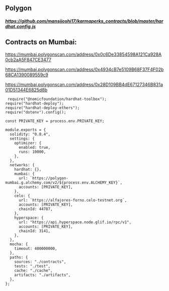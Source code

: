 ## Polygon

##### https://github.com/mansijoshi17/karmaperks_contracts/blob/master/hardhat.config.js

## Contracts on Mumbai:

https://mumbai.polygonscan.com/address/0x0c6De33854598A121Ca928A0cb2aA5F847CE3477

https://mumbai.polygonscan.com/address/0x4934cB7e5109B68F37F4F02b68CA1390089559c9

https://mumbai.polygonscan.com/address/0x28D109BB4dE67127346B831a01D51344E6825d8b

```
 require("@nomicfoundation/hardhat-toolbox");
require("hardhat-deploy");
require("hardhat-deploy-ethers");
require("dotenv").config();

const PRIVATE_KEY = process.env.PRIVATE_KEY;

module.exports = {
  solidity: "0.8.4",
  settings: {
    optimizer: {
      enabled: true,
      runs: 10000,
    },
  },
  networks: {
    hardhat: {},
    mumbai: {
      url: `https://polygon-mumbai.g.alchemy.com/v2/${process.env.ALCHEMY_KEY}`,
      accounts: [PRIVATE_KEY],
    },
    celo: {
      url: `https://alfajores-forno.celo-testnet.org`,
      accounts: [PRIVATE_KEY],
      chainId: 44787,
    },
    hyperspace: {
      url: "https://api.hyperspace.node.glif.io/rpc/v1",
      accounts: [PRIVATE_KEY],
      chainId: 3141,
    },
  },
  mocha: {
    timeout: 400000000,
  },
  paths: {
    sources: "./contracts",
    tests: "./test",
    cache: "./cache",
    artifacts: "./artifacts",
  },
};
```
